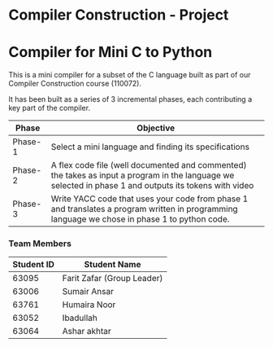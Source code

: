Compiler Construction - Project 
===============================

# Compiler for Mini C to Python
This is a mini compiler for a subset of the C language built as part of our Compiler Construction course (110072).

It has been built as a series of 3 incremental phases, each contributing a key part of the compiler.

| Phase   | Objective                                                                                                                                              |
|---------|----------------------------------------------------------------------------------------------                                                          |
| Phase-1 | Select a mini language and finding its specifications                                                                                                  |
| Phase-2 | A flex code file (well documented and commented) the takes as input a program in the language we selected in phase 1 and outputs its tokens with video |
| Phase-3 | Write YACC code that uses your code from phase 1 and translates a program written in programming language we chose in phase 1 to python code.          |               

### Team Members

| Student ID     | Student Name                |
| -------------  | -------------               |
| 63095          | Farit Zafar (Group Leader)  | 
| 63006          | Sumair Ansar                |
| 63761          | Humaira Noor                | 
| 63052          | Ibadullah                   |
| 63064          | Ashar akhtar                | 

